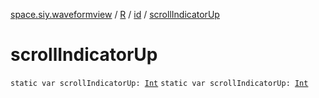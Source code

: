 [space.siy.waveformview](../../index.md) / [R](../index.md) / [id](index.md) / [scrollIndicatorUp](./scroll-indicator-up.md)

# scrollIndicatorUp

`static var scrollIndicatorUp: `[`Int`](https://kotlinlang.org/api/latest/jvm/stdlib/kotlin/-int/index.html)
`static var scrollIndicatorUp: `[`Int`](https://kotlinlang.org/api/latest/jvm/stdlib/kotlin/-int/index.html)